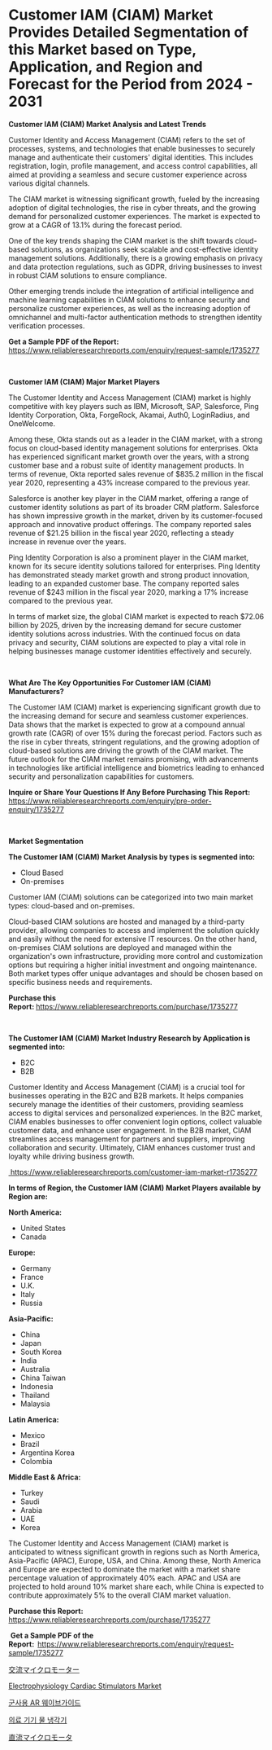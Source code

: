 <p><h1>Customer IAM (CIAM) Market Provides Detailed Segmentation of this Market based on Type, Application, and Region and Forecast for the Period from 2024 - 2031</h1></p><p><strong>Customer IAM (CIAM) Market Analysis and Latest Trends</strong></p>
<p><p>Customer Identity and Access Management (CIAM) refers to the set of processes, systems, and technologies that enable businesses to securely manage and authenticate their customers' digital identities. This includes registration, login, profile management, and access control capabilities, all aimed at providing a seamless and secure customer experience across various digital channels.</p><p>The CIAM market is witnessing significant growth, fueled by the increasing adoption of digital technologies, the rise in cyber threats, and the growing demand for personalized customer experiences. The market is expected to grow at a CAGR of 13.1% during the forecast period.</p><p>One of the key trends shaping the CIAM market is the shift towards cloud-based solutions, as organizations seek scalable and cost-effective identity management solutions. Additionally, there is a growing emphasis on privacy and data protection regulations, such as GDPR, driving businesses to invest in robust CIAM solutions to ensure compliance.</p><p>Other emerging trends include the integration of artificial intelligence and machine learning capabilities in CIAM solutions to enhance security and personalize customer experiences, as well as the increasing adoption of omnichannel and multi-factor authentication methods to strengthen identity verification processes.</p></p>
<p><strong>Get a Sample PDF of the Report:&nbsp;</strong> <a href="https://www.reliableresearchreports.com/enquiry/request-sample/1735277">https://www.reliableresearchreports.com/enquiry/request-sample/1735277</a></p>
<p>&nbsp;</p>
<p><strong>Customer IAM (CIAM) Major Market Players</strong></p>
<p><p>The Customer Identity and Access Management (CIAM) market is highly competitive with key players such as IBM, Microsoft, SAP, Salesforce, Ping Identity Corporation, Okta, ForgeRock, Akamai, Auth0, LoginRadius, and OneWelcome. </p><p>Among these, Okta stands out as a leader in the CIAM market, with a strong focus on cloud-based identity management solutions for enterprises. Okta has experienced significant market growth over the years, with a strong customer base and a robust suite of identity management products. In terms of revenue, Okta reported sales revenue of $835.2 million in the fiscal year 2020, representing a 43% increase compared to the previous year.</p><p>Salesforce is another key player in the CIAM market, offering a range of customer identity solutions as part of its broader CRM platform. Salesforce has shown impressive growth in the market, driven by its customer-focused approach and innovative product offerings. The company reported sales revenue of $21.25 billion in the fiscal year 2020, reflecting a steady increase in revenue over the years.</p><p>Ping Identity Corporation is also a prominent player in the CIAM market, known for its secure identity solutions tailored for enterprises. Ping Identity has demonstrated steady market growth and strong product innovation, leading to an expanded customer base. The company reported sales revenue of $243 million in the fiscal year 2020, marking a 17% increase compared to the previous year.</p><p>In terms of market size, the global CIAM market is expected to reach $72.06 billion by 2025, driven by the increasing demand for secure customer identity solutions across industries. With the continued focus on data privacy and security, CIAM solutions are expected to play a vital role in helping businesses manage customer identities effectively and securely.</p></p>
<p>&nbsp;</p>
<p><strong>What Are The Key Opportunities For Customer IAM (CIAM) Manufacturers?</strong></p>
<p><p>The Customer IAM (CIAM) market is experiencing significant growth due to the increasing demand for secure and seamless customer experiences. Data shows that the market is expected to grow at a compound annual growth rate (CAGR) of over 15% during the forecast period. Factors such as the rise in cyber threats, stringent regulations, and the growing adoption of cloud-based solutions are driving the growth of the CIAM market. The future outlook for the CIAM market remains promising, with advancements in technologies like artificial intelligence and biometrics leading to enhanced security and personalization capabilities for customers.</p></p>
<p><strong>Inquire or Share Your Questions If Any Before Purchasing This Report:</strong> <a href="https://www.reliableresearchreports.com/enquiry/pre-order-enquiry/1735277">https://www.reliableresearchreports.com/enquiry/pre-order-enquiry/1735277</a></p>
<p>&nbsp;</p>
<p><strong>Market Segmentation</strong></p>
<p><strong>The Customer IAM (CIAM) Market Analysis by types is segmented into:</strong></p>
<p><ul><li>Cloud Based</li><li>On-premises</li></ul></p>
<p><p>Customer IAM (CIAM) solutions can be categorized into two main market types: cloud-based and on-premises. </p><p>Cloud-based CIAM solutions are hosted and managed by a third-party provider, allowing companies to access and implement the solution quickly and easily without the need for extensive IT resources. On the other hand, on-premises CIAM solutions are deployed and managed within the organization's own infrastructure, providing more control and customization options but requiring a higher initial investment and ongoing maintenance. Both market types offer unique advantages and should be chosen based on specific business needs and requirements.</p></p>
<p><strong>Purchase this Report:&nbsp;</strong><a href="https://www.reliableresearchreports.com/purchase/1735277">https://www.reliableresearchreports.com/purchase/1735277</a></p>
<p>&nbsp;</p>
<p><strong>The Customer IAM (CIAM) Market Industry Research by Application is segmented into:</strong></p>
<p><ul><li>B2C</li><li>B2B</li></ul></p>
<p><p>Customer Identity and Access Management (CIAM) is a crucial tool for businesses operating in the B2C and B2B markets. It helps companies securely manage the identities of their customers, providing seamless access to digital services and personalized experiences. In the B2C market, CIAM enables businesses to offer convenient login options, collect valuable customer data, and enhance user engagement. In the B2B market, CIAM streamlines access management for partners and suppliers, improving collaboration and security. Ultimately, CIAM enhances customer trust and loyalty while driving business growth.</p></p>
<p><a href="https://www.reliableresearchreports.com/customer-iam-market-r1735277">&nbsp;https://www.reliableresearchreports.com/customer-iam-market-r1735277</a></p>
<p><strong>In terms of Region, the Customer IAM (CIAM) Market Players available by Region are:</strong></p>
<p>
    <p> <strong> North America: </strong>
        <ul>
            <li>United States</li>
            <li>Canada</li>
        </ul>
        </p> 
    <p> <strong> Europe: </strong>
        <ul>
            <li>Germany</li>
            <li>France</li>
            <li>U.K.</li>
            <li>Italy</li>
            <li>Russia</li>
        </ul>
        </p> 
    <p> <strong> Asia-Pacific: </strong>
        <ul>
            <li>China</li>
            <li>Japan</li>
            <li>South Korea</li>
            <li>India</li>
            <li>Australia</li>
            <li>China Taiwan</li>
            <li>Indonesia</li>
            <li>Thailand</li>
            <li>Malaysia</li>
        </ul>
        </p> 
    <p> <strong> Latin America: </strong>
        <ul>
            <li>Mexico</li>
            <li>Brazil</li>
            <li>Argentina Korea</li>
            <li>Colombia</li>
        </ul>
        </p> 
    <p> <strong> Middle East & Africa: </strong>
        <ul>
            <li>Turkey</li>
            <li>Saudi</li>
            <li>Arabia</li>
            <li>UAE</li>
            <li>Korea</li>
        </ul>
    </p>
    </p>
<p><p>The Customer Identity and Access Management (CIAM) market is anticipated to witness significant growth in regions such as North America, Asia-Pacific (APAC), Europe, USA, and China. Among these, North America and Europe are expected to dominate the market with a market share percentage valuation of approximately 40% each. APAC and USA are projected to hold around 10% market share each, while China is expected to contribute approximately 5% to the overall CIAM market valuation.</p></p>
<p><strong>Purchase this Report: </strong><a href="https://www.reliableresearchreports.com/purchase/1735277">https://www.reliableresearchreports.com/purchase/1735277</a></p>
<p>&nbsp;<strong>Get a Sample PDF of the Report:&nbsp;&nbsp;</strong><a href="https://www.reliableresearchreports.com/enquiry/request-sample/1735277">https://www.reliableresearchreports.com/enquiry/request-sample/1735277</a></p>
<p><strong></strong></p>
<p><p><a href="https://github.com/AylinBeier/Market-Research-Report-List-1/blob/main/1332782104690.md">交流マイクロモーター</a></p><p><a href="https://github.com/RosemarieLeffler2023/Market-Research-Report-List-1/blob/main/electrophysiology-cardiac-stimulators-market.md">Electrophysiology Cardiac Stimulators Market</a></p><p><a href="https://medium.com/@jerrodhilll68/%EA%B5%B0%EC%82%AC-%EC%8B%9C%EC%9E%A5-%EA%B7%9C%EB%AA%A8%EC%9D%98-ar-%ED%8C%8C%EC%9E%A5-%EC%95%88%EB%82%B4%EC%84%A0-%EC%8B%9C%EC%9E%A5-%EC%A0%84%EB%A7%9D-%EB%B0%8F-%EC%8B%9C%EC%9E%A5-%EC%98%88%EC%B8%A1-2024%EB%85%84%EB%B6%80%ED%84%B0-2031%EB%85%84-64fdcd376adf">군사용 AR 웨이브가이드</a></p><p><a href="https://github.com/vsckjg50460/Market-Research-Report-List-2/blob/main/613707798196.md">의료 기기 물 냉각기</a></p><p><a href="https://github.com/GregorioOKeefe2023/Market-Research-Report-List-1/blob/main/6507281104691.md">直流マイクロモータ</a></p></p>